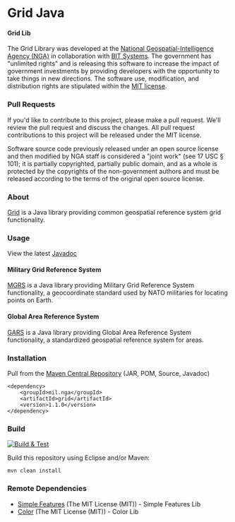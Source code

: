 # Grid Java

#### Grid Lib ####

The Grid Library was developed at the [National Geospatial-Intelligence Agency (NGA)](http://www.nga.mil/) in collaboration with [BIT Systems](https://www.caci.com/bit-systems/). The government has "unlimited rights" and is releasing this software to increase the impact of government investments by providing developers with the opportunity to take things in new directions. The software use, modification, and distribution rights are stipulated within the [MIT license](http://choosealicense.com/licenses/mit/).

### Pull Requests ###
If you'd like to contribute to this project, please make a pull request. We'll review the pull request and discuss the changes. All pull request contributions to this project will be released under the MIT license.

Software source code previously released under an open source license and then modified by NGA staff is considered a "joint work" (see 17 USC § 101); it is partially copyrighted, partially public domain, and as a whole is protected by the copyrights of the non-government authors and must be released according to the terms of the original open source license.

### About ###

[Grid](http://ngageoint.github.io/grid-java/) is a Java library providing common geospatial reference system grid functionality.

### Usage ###

View the latest [Javadoc](http://ngageoint.github.io/grid-java/docs/api/)

#### Military Grid Reference System ####

[MGRS](https://github.com/ngageoint/mgrs-java) is a Java library providing Military Grid Reference System functionality, a geocoordinate standard used by NATO militaries for locating points on Earth.

#### Global Area Reference System ####

[GARS](https://github.com/ngageoint/gars-java) is a Java library providing Global Area Reference System functionality, a standardized geospatial reference system for areas.

### Installation ###

Pull from the [Maven Central Repository](http://search.maven.org/#artifactdetails|mil.nga|grid|1.1.0|jar) (JAR, POM, Source, Javadoc)

    <dependency>
        <groupId>mil.nga</groupId>
        <artifactId>grid</artifactId>
        <version>1.1.0</version>
    </dependency>

### Build ###

[![Build & Test](https://github.com/ngageoint/grid-java/workflows/Build%20&%20Test/badge.svg)](https://github.com/ngageoint/grid-java/actions/workflows/build-test.yml)

Build this repository using Eclipse and/or Maven:

    mvn clean install

### Remote Dependencies ###

* [Simple Features](https://github.com/ngageoint/simple-features-java) (The MIT License (MIT)) - Simple Features Lib
* [Color](https://github.com/ngageoint/color-java) (The MIT License (MIT)) - Color Lib
